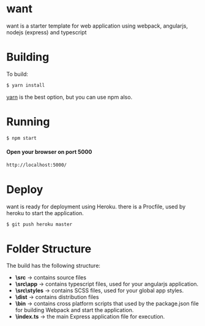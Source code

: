 want
==============

want is a starter template for web application using webpack, angularjs, nodejs (express) and typescript

Building
==============

To build:
```sh
$ yarn install
```
[yarn](https://yarnpkg.com/lang/en/) is the best option, but you can use npm also.

Running
==============

```sh
$ npm start
```

#### Open your browser on port 5000
```sh
http://localhost:5000/
```

Deploy
==============

want is ready for deployment using Heroku.
there is a Procfile, used by heroku to start the application.

```sh
$ git push heroku master
```

Folder Structure
==============
The build has the following structure:
- **\src** -> contains source files
- **\src\app** -> contains typescript files, used for your angularjs application.
- **\src\styles** -> contains SCSS files, used for your global app styles.
- **\dist** -> contains distribution files
- **\bin** -> contains cross platform scripts that used by the package.json file for building Webpack and start the application.
- **\index.ts** -> the main Express application file for execution.
